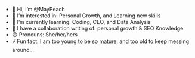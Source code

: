- 👋 Hi, I’m @MayPeach
- 👀 I’m interested in: Personal Growth, and Learning new skills
- 🌱 I’m currently learning: Coding, CEO, and Data Analysis
- 💞️ I have a collaboration writing of: personal growth & SEO Knowledge
- 😄 Pronouns: She/her/hers
- ⚡ Fun fact: I am too young to be so mature, and too old to keep messing around... 

<!---
MayPeach/MayPeach is a ✨ special ✨ repository because its `README.md` (this file) appears on your GitHub profile.
You can click the Preview link to take a look at your changes.
--->
